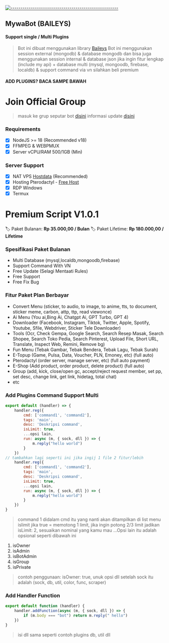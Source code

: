[![-----------------------------------------------------](https://raw.githubusercontent.com/andreasbm/readme/master/assets/lines/colored.png)](#table-of-contents)
## MywaBot (BAILEYS)
#### Support single / Multi Plugins
> Bot ini dibuat menggunakan library [Baileys](https://github.com/WhiskeySockets/Baileys)
> Bot ini menggunakan session external (mongodb) & database mongodb
> dan bisa juga menggunakan session internal & database json
> jika ingin fitur lengkap (include my api) + database multi (mysql, mongoodb, firebase, localdb) & support command via vn silahkan beli premium
#### ADD PLUGINS? BACA SAMPE BAWAH
# Join Official Group
> masuk ke grup seputar bot [disini](https://chat.whatsapp.com/JbzMsezhCwUKdC6dnjwcIz)
> informasi update [disini](https://whatsapp.com/channel/0029VaF1UTpJ3jv1GsFYi302)
### Requirements
- [x] NodeJS >= 18 (Recommended v18)
- [x] FFMPEG & WEBPMUX
- [x] Server vCPU/RAM 500/1GB (Min)
### Server Support
- [x] NAT VPS [Hostdata](https://hostdata.id/nat-vps-usa/)  (Recommended)
- [x] Hosting Pterodactyl - [Free Host](https://optiklink.com)
- [x] RDP Windows
- [x] Termux
# Premium Script V1.0.1
🏷 Paket Bulanan: **Rp 35.000,00 / Bulan**
🏷 Paket Lifetime: **Rp 180.000,00 / Lifetime**
### Spesifikasi Paket Bulanan
- Multi Database (mysql,localdb,mongoodb,firebase)
- Support Command With VN
- Free Update (Selagi Mentaati Rules)
- Free Support
- Free Fix Bug
### Fitur Paket Plan Berbayar
 - Convert Menu (sticker, to audio, to image, to anime, tts, to document, sticker meme, carbon, attp, ttp, read viewonce)
 - Ai Menu (You ai,Bing Ai, Chatgpt Ai, GPT Turbo, GPT 4)
 - Downloader (Facebook, Instagram, Tiktok, Twitter, Apple, Spotify, Youtube, Sfile, Webdriver, Sticker Tele Downloader)
 - Tools (Ocr, Check Gempa, Google Search, Search Resep Masak, Search Shopee, Search Toko Pedia, Search Pinterest, Upload File, Short URL, Translate, Inspect Web, Remini, Remove bg)
 - Fun Menu (Tebak Gambar, Tebak Bendera, Tebak Lagu, Tebak Surah)
 - E-Topup (Game, Pulsa, Data, Voucher, PLN, Emoney, etc) (full auto)
 - Pterodactyl (order server, manage server, etc) (full auto payment)
 - E-Shop (Add product, order product, delete product) (full auto)
 - Group (add, kick, close/open gc, accept/reject request member, set pp, set desc, change link, get link, hidetag, total chat)
 - etc
### Add Plugins Command Support Multi
```Javascript
export default (handler) => {
    handler.reg({
        cmd: ['command1', 'command2'],
        tags: 'main',
        desc: 'Deskripsi command',
        isLimit: true,
        ...opsi lain,
        run: async (m, { sock, dll }) => {
            m.reply("hello world")
        }
    })
// tambahkan lagi seperti ini jika ingij 1 file 2 fitur/lebih
    handler.reg({
        cmd: ['command1', 'command2'],
        tags: 'main',
        desc: 'Deskripsi command',
        isLimit: true,
        ...opsi lain,
        run: async (m, { sock, dll }) => {
            m.reply("hello world")
        }
    })
}
```
> command 1 didalam cmd itu yang nanti akan ditampilkan di list menu
> islimit jika true = memotong 1 limit, jika ingin potong 2/3 limit jadikan isLimit: 2, sesuaikan nominal yang kamu mau
> ...Opsi lain itu adalah opsional seperti dibawah ini
1. isOwner
2. isAdmin
3. isBotAdmin
4. isGroup
5. isPrivate
> contoh penggunaan: isOwner: true,
> unuk opsi dll setelah sock itu adalah (sock, db, util, color, func, scraper)
### Add Handler Function
```Javascript
export default function (handler) {
    handler.addFunction(async (m, { sock, dll }) => {
        if (m.body === "bot") return m.reply(" hello")
    })
}
```
> isi dll sama seperti contoh plugins db, util dll
